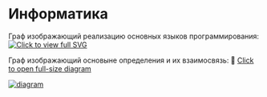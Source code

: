 # Информатика

Граф изображающий реализацию основных языков программирования:
[![Click to view full SVG](visualizations/diagram.svg)](visualizations/LanguageGraph-page1.svg)

Граф изображающий основыне определения и их взаимосвязь:
📌 [Click to open full-size diagram](visualizations/LanguageGraph-page2.svg)


[![diagram](visualizations/diagram.svg)](visualizations/LanguageGraph-page2.svg)

